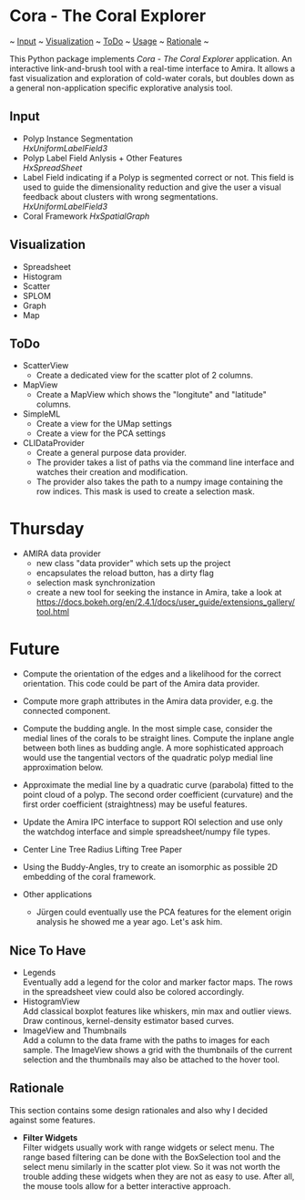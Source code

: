 # Cora - The Coral Explorer

~ [Input](#input)
~ [Visualization](#visualization)
~ [ToDo](#todo)
~ [Usage](#usage)
~ [Rationale](#rationale)
~

This Python package implements *Cora - The Coral Explorer* application. An interactive link-and-brush tool with a real-time interface to Amira. It allows a fast visualization and exploration of cold-water corals, but doubles down as a general non-application specific explorative analysis tool.

## Input

*   Polyp Instance Segmentation\
    *HxUniformLabelField3*
*   Polyp Label Field Anlysis + Other Features\
    *HxSpreadSheet*
*   Label Field indicating if a Polyp is segmented correct or not. This field is used to guide the dimensionality reduction and give the user a visual feedback about clusters with wrong segmentations. \
    *HxUniformLabelField3*
*   Coral Framework
    *HxSpatialGraph*

## Visualization

*   Spreadsheet
*   Histogram
*   Scatter
*   SPLOM
*   Graph
*   Map

## ToDo 

*   ScatterView
    *   Create a dedicated view for the scatter plot 
        of 2 columns.
*   MapView
    *   Create a MapView which shows the "longitute" and "latitude" columns.
*   SimpleML
    *   Create a view for the UMap settings
    *   Create a view for the PCA settings
*   CLIDataProvider
    *   Create a general purpose data provider.
    *   The provider takes a list of paths via the command line interface and watches their creation and modification.
    *   The provider also takes the path to a numpy image containing the row indices. This mask is used to create a selection mask.

# Thursday

*   AMIRA data provider
    *   new class "data provider" which sets up the project
    *   encapsulates the reload button, has a dirty flag
    *   selection mask synchronization
    *   create a new tool for seeking the instance in Amira, take a look at https://docs.bokeh.org/en/2.4.1/docs/user_guide/extensions_gallery/tool.html

# Future

*   Compute the orientation of the edges and a likelihood for the correct
    orientation. This code could be part of the Amira data provider.
*   Compute more graph attributes in the Amira data provider, e.g.
    the connected component.
*   Compute the budding angle. In the most simple case, consider the medial
    lines of the corals to be straight lines. Compute the inplane angle
    between both lines as budding angle. A more sophisticated approach 
    would use the tangential vectors of the quadratic polyp medial line
    approximation below.
*   Approximate the medial line by a quadratic curve (parabola) fitted
    to the point cloud of a polyp. The second order coefficient (curvature)
    and the first order coefficient (straightness) may be useful features.
*   Update the Amira IPC interface to support ROI selection and use only the watchdog interface and simple spreadsheet/numpy file types.

*   Center Line Tree
    Radius Lifting Tree Paper
*   Using the Buddy-Angles, try to create an isomorphic as possible 2D
    embedding of the coral framework.
    
*   Other applications
    *   Jürgen could eventually use the PCA features for the element origin analysis
        he showed me a year ago. Let's ask him.

## Nice To Have

*   Legends\
    Eventually add a legend for the color and marker factor maps. The rows in the 
    spreadsheet view could also be colored accordingly.
*   HistogramView\
    Add classical boxplot features like whiskers, min max
    and outlier views. Draw continous, kernel-density estimator based curves.
*   ImageView and Thumbnails\
    Add a column to the data frame with the paths to images for each sample. The ImageView shows a grid with the thumbnails of the current selection and the thumbnails may also be attached to the hover tool.

## Rationale

This section contains some design rationales and also why I decided against some features.

*   **Filter Widgets**\
    Filter widgets usually work with range widgets or select menu. The range based filtering can be done with the BoxSelection tool and the select menu similarly in the scatter plot view. So it was not worth the trouble adding these widgets when they are not as easy to use. After all, the mouse tools allow for a better interactive approach.